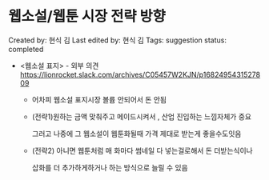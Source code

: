 # 웹소설/웹툰 시장 전략 방향

Created by: 현식 김
Last edited by: 현식 김
Tags: suggestion
status: completed

- <웹소설 표지> - 외부 의견 https://lionrocket.slack.com/archives/C05457W2KJN/p1682495431527809
    - 어차피 웹소설 표지시장 볼륨 안되어서 돈 안됨
    - (전략1)원하는 금액 맞춰주고 메이드시켜서 , 산업 진입하는 느낌자체가 중요
        
        그러고 나중에 그 웹소설이 웹툰화될때 가격 제대로 받는게 좋을수도잇음
        
    - (전략2) 아니면 웹툰처럼 매 화마다 썸네일 다 넣는걸로해서 돈 더받는식이나
        
        삽화를 더 추가하게하거나 하는 방식으로 늘릴 수 있음